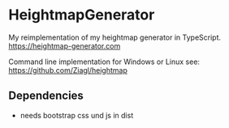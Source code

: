 # HeightmapGenerator

My reimplementation of my heightmap generator in TypeScript.
https://heightmap-generator.com

Command line implementation for Windows or Linux see:
https://github.com/Ziagl/heightmap

## Dependencies

-   needs bootstrap css und js in dist
